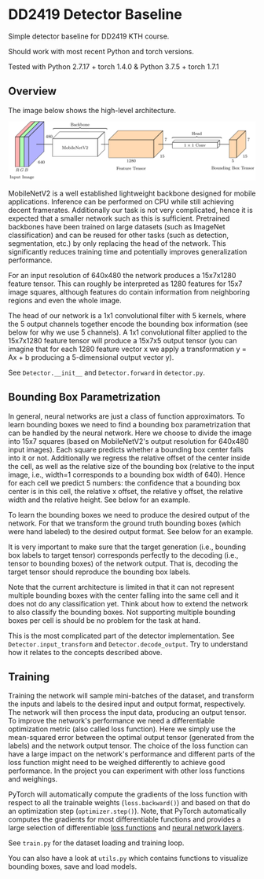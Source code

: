 # DD2419 Detector Baseline
Simple detector baseline for DD2419 KTH course.

Should work with most recent Python and torch versions.

Tested with Python 2.7.17 + torch 1.4.0 & Python 3.7.5 + torch 1.7.1

## Overview
The image below shows the high-level architecture.

![Image of Detector Architecture](architecture_visualization/detector_overview.png)

MobileNetV2 is a well established lightweight backbone designed for mobile applications. Inference can be performed on CPU while still achieving decent framerates. Additionally our task is not very complicated, hence it is expected that a smaller network such as this is sufficient. Pretrained backbones have been trained on large datasets (such as ImageNet classification) and can be reused for other tasks (such as detection, segmentation, etc.) by only replacing the head of the network. This significantly reduces training time and potentially improves generalization performance.

For an input resolution of 640x480 the network produces a 15x7x1280 feature tensor. This can roughly be interpreted as 1280 features for 15x7 image squares, although features do contain information from neighboring regions and even the whole image.

The head of our network is a 1x1 convolutional filter with 5 kernels, where the 5 output channels together encode the bounding box information (see below for why we use 5 channels). A 1x1 convolutional filter applied to the 15x7x1280 feature tensor will produce a 15x7x5 output tensor (you can imagine that for each 1280 feature vector x we apply a transformation y = Ax + b producing a 5-dimensional output vector y).

See `Detector.__init__` and `Detector.forward` in `detector.py`.

## Bounding Box Parametrization
In general, neural networks are just a class of function approximators. To learn bounding boxes we need to find a bounding box parametrization that can be handled by the neural network. Here we choose to divide the image into 15x7 squares (based on MobileNetV2's output resolution for 640x480 input images). Each square predicts whether a bounding box center falls into it or not. Additionally we regress the relative offset of the center inside the cell, as well as the relative size of the bounding box (relative to the input image, i.e., width=1 corresponds to a bounding box width of 640). Hence for each cell we predict 5 numbers: the confidence that a bounding box center is in this cell, the relative x offset, the relative y offset, the relative width and the relative height. See below for an example.

To learn the bounding boxes we need to produce the desired output of the network. For that we transform the ground truth bounding boxes (which were hand labeled) to the desired output format. See below for an example.

It is very important to make sure that the target generation (i.e., bounding box labels to target tensor) corresponds perfectly to the decoding (i.e., tensor to bounding boxes) of the network output. That is, decoding the target tensor should reproduce the bounding box labels.

Note that the current architecture is limited in that it can not represent multiple bounding boxes with the center falling into the same cell and it does not do any classification yet. Think about how to extend the network to also classify the bounding boxes. Not supporting multiple bounding boxes per cell is should be no problem for the task at hand.

This is the most complicated part of the detector implementation. See `Detector.input_transform` and `Detector.decode_output`. Try to understand how it relates to the concepts described above.

## Training
Training the network will sample mini-batches of the dataset, and transform the inputs and labels to the desired input and output format, respectively. The network will then process the input data, producing an output tensor. To improve the network's performance we need a differentiable optimization metric (also called loss function). Here we simply use the mean-squared error between the optimal output tensor (generated from the labels) and the network output tensor. The choice of the loss function can have a large impact on the network's performance and different parts of the loss function might need to be weighed differently to achieve good performance. In the project you can experiment with other loss functions and weighings.

PyTorch will automatically compute the gradients of the loss function with respect to all the trainable weights (`loss.backward()`) and based on that do an optimization step (`optimizer.step()`). Note, that PyTorch automatically computes the gradients for most differentiable functions and provides a large selection of differentiable [loss functions](https://pytorch.org/docs/stable/nn.html#loss-functions) and [neural network layers](https://pytorch.org/docs/stable/nn.html#).

See `train.py` for the dataset loading and training loop.

You can also have a look at `utils.py` which contains functions to visualize bounding boxes, save and load models.
